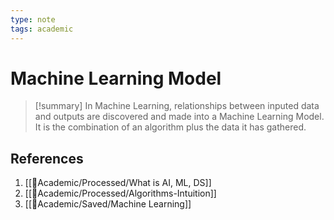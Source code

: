 ```yaml
---
type: note
tags: academic
---
```


# Machine Learning Model

> [!summary] 
> In Machine Learning, relationships between inputed data and outputs are discovered and made into a Machine Learning Model. It is the combination of an algorithm plus the data it has gathered.

## References
1. [[🧪Academic/Processed/What is AI, ML, DS]]
2. [[🧪Academic/Processed/Algorithms-Intuition]]
3. [[🧪Academic/Saved/Machine Learning]]
